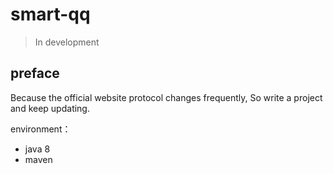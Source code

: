 # smart-qq

> In development

## preface

Because the official website protocol changes frequently, So write a project and keep updating.

environment：
* java 8
* maven





